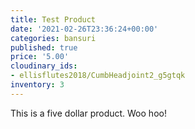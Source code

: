 ```yaml
---
title: Test Product
date: '2021-02-26T23:36:24+00:00'
categories: bansuri
published: true
price: '5.00'
cloudinary_ids:
- ellisflutes2018/CumbHeadjoint2_g5gtqk
inventory: 3
---
```


This is a five dollar product. Woo hoo!